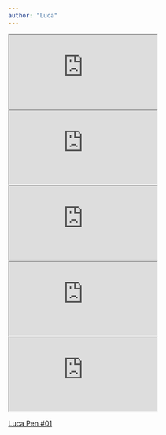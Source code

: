 ```yaml
---
author: "Luca"
---
```


<iframe class="image" src="https://drive.google.com/file/d/1LAQ6jgDK8B0S2MhC7JP1clFT85yIT-n6/preview"></iframe>

<iframe class="image" src="https://drive.google.com/file/d/1T2viD9jtYKOZk3_t9hxabxVIBm2I-r82/preview"></iframe>

<iframe class="image" src="https://drive.google.com/file/d/101L-9Se_TkBo5_sCdNzCBOyihNqpMBlZ/preview"></iframe>

<iframe class="image" src="https://drive.google.com/file/d/1nxTjPjUkzwgcYzn91isDOjOAs33HFLM6/preview"></iframe>

<iframe class="image" src="https://drive.google.com/file/d/19pM3PBpWkBq1ms3vWmOVawvB7C6tB40J/preview"></iframe>

[Luca Pen #01](https://codepen.io/Luca-Engels/pen/rNXvRZw?editors=1100)
